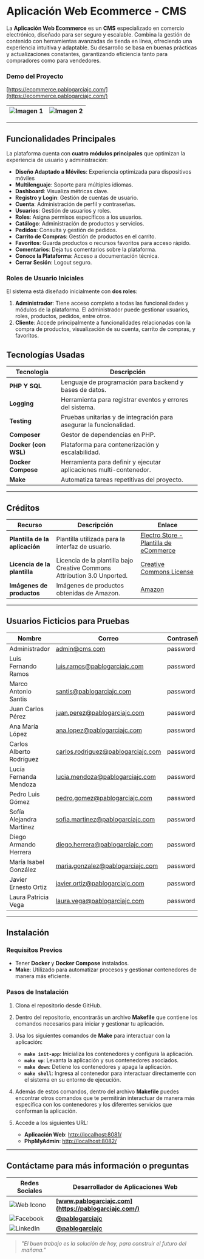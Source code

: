 # Aplicación Web Ecommerce - CMS

La **Aplicación Web Ecommerce** es un **CMS** especializado en comercio electrónico, diseñado para ser seguro y escalable. Combina la gestión de contenido con herramientas avanzadas de tienda en línea, ofreciendo una experiencia intuitiva y adaptable. Su desarrollo se basa en buenas prácticas y actualizaciones constantes, garantizando eficiencia tanto para compradores como para vendedores.

### Demo del Proyecto  
[https://ecommerce.pablogarciajc.com/](https://ecommerce.pablogarciajc.com/)

| ![Imagen 1](https://pablogarciajc.com/wp-content/uploads/2025/01/ecommerce_1_webp.png) | ![Imagen 2](https://pablogarciajc.com/wp-content/uploads/2025/01/ecommerce_6_webp.png) |
|-----------|-----------|

---

## Funcionalidades Principales

La plataforma cuenta con **cuatro módulos principales** que optimizan la experiencia de usuario y administración:

- **Diseño Adaptado a Móviles**: Experiencia optimizada para dispositivos móviles
- **Multilenguaje**: Soporte para múltiples idiomas.
- **Dashboard**: Visualiza métricas clave.
- **Registro y Login**: Gestión de cuentas de usuario.
- **Cuenta**: Administración de perfil y contraseñas.
- **Usuarios**: Gestión de usuarios y roles.
- **Roles**: Asigna permisos específicos a los usuarios.
- **Catálogo**: Administración de productos y servicios.
- **Pedidos**: Consulta y gestión de pedidos.
- **Carrito de Compras**: Gestión de productos en el carrito.
- **Favoritos**: Guarda productos o recursos favoritos para acceso rápido.
- **Comentarios**: Deja tus comentarios sobre la plataforma.
- **Conoce la Plataforma**: Acceso a documentación técnica.
- **Cerrar Sesión**: Logout seguro.

### Roles de Usuario Iniciales

El sistema está diseñado inicialmente con **dos roles**:

1. **Administrador**: Tiene acceso completo a todas las funcionalidades y módulos de la plataforma. El administrador puede gestionar usuarios, roles, productos, pedidos, entre otros.
2. **Cliente**: Accede principalmente a funcionalidades relacionadas con la compra de productos, visualización de su cuenta, carrito de compras, y favoritos.

## Tecnologías Usadas

| **Tecnología**           | **Descripción**                                                                                                                                                                                                                                  |
|--------------------------|--------------------------------------------------------------------------------------------------------------------------------------------------------------------------------------------------------------------------------------------------|
| **PHP Y SQL**                  | Lenguaje de programación para backend y bases de datos.                                                                                                           |
| **Logging**              | Herramienta para registrar eventos y errores del sistema.                                                                                                      |
| **Testing**              | Pruebas unitarias y de integración para asegurar la funcionalidad.                                                                 |
| **Composer**             | Gestor de dependencias en PHP.                                                                                                                                                                     |
| **Docker (con WSL)**     | Plataforma para contenerización y escalabilidad.                                                                                                                                               |
| **Docker Compose**       | Herramienta para definir y ejecutar aplicaciones multi-contenedor.                                                                 |
| **Make**                 | Automatiza tareas repetitivas del proyecto.                                                                                                                                                                   |

---

## Créditos

| **Recurso**                        | **Descripción**                                                                                               | **Enlace**                                              |
|------------------------------------|---------------------------------------------------------------------------------------------------------------|---------------------------------------------------------|
| **Plantilla de la aplicación**     | Plantilla utilizada para la interfaz de usuario.                                                              | [Electro Store - Plantilla de eCommerce](https://w3layouts.com/template/electro-store-an-ecommerce-theme-bootstrap-template/)                        |
| **Licencia de la plantilla**       | Licencia de la plantilla bajo Creative Commons Attribution 3.0 Unported.                                      | [Creative Commons License](http://creativecommons.org/licenses/by/3.0/) |
| **Imágenes de productos**          | Imágenes de productos obtenidas de Amazon.                                                                     | [Amazon](https://www.amazon.com)                         |
---

## Usuarios Ficticios para Pruebas

| **Nombre**                     | **Correo**                        | **Contraseña** | **Rol**         |
|---------------------------------|-----------------------------------|----------------|-----------------|
| Administrador                   | admin@cms.com                     | password       | Administrador   |
| Luis Fernando Ramos             | luis.ramos@pablogarciajc.com       | password       | Cliente         |
| Marco Antonio Santis            | santis@pablogarciajc.com          | password       | Cliente         |
| Juan Carlos Pérez               | juan.perez@pablogarciajc.com      | password       | Cliente         |
| Ana María López                 | ana.lopez@pablogarciajc.com       | password       | Cliente         |
| Carlos Alberto Rodríguez        | carlos.rodriguez@pablogarciajc.com| password       | Cliente         |
| Lucía Fernanda Mendoza          | lucia.mendoza@pablogarciajc.com   | password       | Cliente         |
| Pedro Luis Gómez                | pedro.gomez@pablogarciajc.com     | password       | Cliente         |
| Sofía Alejandra Martínez        | sofia.martinez@pablogarciajc.com  | password       | Cliente         |
| Diego Armando Herrera           | diego.herrera@pablogarciajc.com   | password       | Cliente         |
| María Isabel González           | maria.gonzalez@pablogarciajc.com  | password       | Cliente         |
| Javier Ernesto Ortiz            | javier.ortiz@pablogarciajc.com    | password       | Cliente         |
| Laura Patricia Vega             | laura.vega@pablogarciajc.com      | password       | Cliente         |

---

## Instalación

### Requisitos Previos

- Tener **Docker** y **Docker Compose** instalados.
- **Make**: Utilizado para automatizar procesos y gestionar contenedores de manera más eficiente.

### Pasos de Instalación

1. Clona el repositorio desde GitHub.
2. Dentro del repositorio, encontrarás un archivo **Makefile** que contiene los comandos necesarios para iniciar y gestionar tu aplicación.
3. Usa los siguientes comandos de **Make** para interactuar con la aplicación:

   - **`make init-app`**: Inicializa los contenedores y configura la aplicación.
   - **`make up`**: Levanta la aplicación y sus contenedores asociados.
   - **`make down`**: Detiene los contenedores y apaga la aplicación.
   - **`make shell`**: Ingresa al contenedor para interactuar directamente con el sistema en su entorno de ejecución.

4. Además de estos comandos, dentro del archivo **Makefile** puedes encontrar otros comandos que te permitirán interactuar de manera más específica con los contenedores y los diferentes servicios que conforman la aplicación.

5. Accede a los siguientes URL:
   - **Aplicación Web**: [http://localhost:8081/](http://localhost:8081/)
   - **PhpMyAdmin**: [http://localhost:8082/](http://localhost:8082/)

---

## Contáctame para más información o preguntas

| Redes Sociales  | Desarrollador de Aplicaciones Web |
| ------------- | ------------- |
| ![Web Icono](https://pablogarciajc.com/wp-content/uploads/2024/04/web.png) | **[www.pablogarciajc.com](https://pablogarciajc.com/)** |
| ![Facebook](https://pablogarciajc.com/wp-content/uploads/2024/04/facebook.png) | **[@pablogarciajc](https://www.facebook.com/PabloGarciaJC)** |
| ![LinkedIn](https://pablogarciajc.com/wp-content/uploads/2024/04/linkedin.png) | **[@pablogarciajc](https://www.linkedin.com/in/pablogarciajc/)** |

> _"El buen trabajo es la solución de hoy, para construir el futuro del mañana."_

